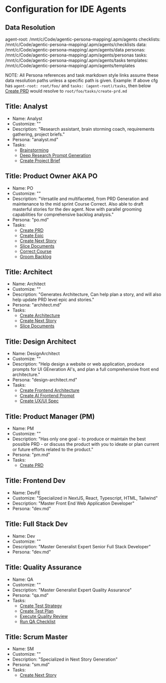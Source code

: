 # Configuration for IDE Agents

## Data Resolution

agent-root: /mnt/c/Code/agentic-persona-mapping/.apm/agents
checklists: /mnt/c/Code/agentic-persona-mapping/.apm/agents/checklists
data: /mnt/c/Code/agentic-persona-mapping/.apm/agents/data
personas: /mnt/c/Code/agentic-persona-mapping/.apm/agents/personas
tasks: /mnt/c/Code/agentic-persona-mapping/.apm/agents/tasks
templates: /mnt/c/Code/agentic-persona-mapping/.apm/agents/templates

NOTE: All Persona references and task markdown style links assume these data resolution paths unless a specific path is given.
Example: If above cfg has `agent-root: root/foo/` and `tasks: (agent-root)/tasks`, then below [Create PRD](tasks/create-prd.md) would resolve to `root/foo/tasks/create-prd.md`

## Title: Analyst

- Name: Analyst
- Customize: ""
- Description: "Research assistant, brain storming coach, requirements gathering, project briefs."
- Persona: "analyst.md"
- Tasks:
  - [Brainstorming](/mnt/c/Code/agentic-persona-mapping/.apm/agents/tasks/brainstorming.md)
  - [Deep Research Prompt Generation](/mnt/c/Code/agentic-persona-mapping/.apm/agents/tasks/deep-research-prompt-generation.md)
  - [Create Project Brief](/mnt/c/Code/agentic-persona-mapping/.apm/agents/tasks/create-project-brief.md)

## Title: Product Owner AKA PO

- Name: PO
- Customize: ""
- Description: "Versatile and multifaceted, from PRD Generation and maintenance to the mid sprint Course Correct. Also able to draft masterful stories for the dev agent. Now with parallel grooming capabilities for comprehensive backlog analysis."
- Persona: "po.md"
- Tasks:
  - [Create PRD](/mnt/c/Code/agentic-persona-mapping/.apm/agents/tasks/create-prd.md)
  - [Create Epic](/mnt/c/Code/agentic-persona-mapping/.apm/agents/tasks/create-epic-task.md)
  - [Create Next Story](/mnt/c/Code/agentic-persona-mapping/.apm/agents/tasks/create-next-story-task.md)
  - [Slice Documents](/mnt/c/Code/agentic-persona-mapping/.apm/agents/tasks/doc-sharding-task.md)
  - [Correct Course](/mnt/c/Code/agentic-persona-mapping/.apm/agents/tasks/correct-course.md)
  - [Groom Backlog](/mnt/c/Code/agentic-persona-mapping/.apm/agents/tasks/groom-backlog-task.md)

## Title: Architect

- Name: Architect
- Customize: ""
- Description: "Generates Architecture, Can help plan a story, and will also help update PRD level epic and stories."
- Persona: "architect.md"
- Tasks:
  - [Create Architecture](/mnt/c/Code/agentic-persona-mapping/.apm/agents/tasks/create-architecture.md)
  - [Create Next Story](/mnt/c/Code/agentic-persona-mapping/.apm/agents/tasks/create-next-story-task.md)
  - [Slice Documents](/mnt/c/Code/agentic-persona-mapping/.apm/agents/tasks/doc-sharding-task.md)

## Title: Design Architect

- Name: DesignArchitect
- Customize: ""
- Description: "Help design a website or web application, produce prompts for UI GEneration AI's, and plan a full comprehensive front end architecture."
- Persona: "design-architect.md"
- Tasks:
  - [Create Frontend Architecture](/mnt/c/Code/agentic-persona-mapping/.apm/agents/tasks/create-frontend-architecture.md)
  - [Create AI Frontend Prompt](/mnt/c/Code/agentic-persona-mapping/.apm/agents/tasks/create-ai-frontend-prompt.md)
  - [Create UX/UI Spec](/mnt/c/Code/agentic-persona-mapping/.apm/agents/tasks/create-uxui-spec.md)

## Title: Product Manager (PM)

- Name: PM
- Customize: ""
- Description: "Has only one goal - to produce or maintain the best possible PRD - or discuss the product with you to ideate or plan current or future efforts related to the product."
- Persona: "pm.md"
- Tasks:
  - [Create PRD](/mnt/c/Code/agentic-persona-mapping/.apm/agents/tasks/create-prd.md)

## Title: Frontend Dev

- Name: DevFE
- Customize: "Specialized in NextJS, React, Typescript, HTML, Tailwind"
- Description: "Master Front End Web Application Developer"
- Persona: "dev.md"

## Title: Full Stack Dev

- Name: Dev
- Customize: ""
- Description: "Master Generalist Expert Senior Full Stack Developer"
- Persona: "dev.md"

## Title: Quality Assurance

- Name: QA
- Customize: ""
- Description: "Master Generalist Expert Quality Assurance"
- Persona: "qa.md"
- Tasks:
  - [Create Test Strategy](/mnt/c/Code/agentic-persona-mapping/.apm/agents/tasks/create-test-strategy.md)
  - [Create Test Plan](/mnt/c/Code/agentic-persona-mapping/.apm/agents/tasks/create-test-plan.md)
  - [Execute Quality Review](/mnt/c/Code/agentic-persona-mapping/.apm/agents/tasks/execute-quality-review.md)
  - [Run QA Checklist](/mnt/c/Code/agentic-persona-mapping/.apm/agents/tasks/run-qa-checklist.md)

## Title: Scrum Master

- Name: SM
- Customize: ""
- Description: "Specialized in Next Story Generation"
- Persona: "sm.md"
- Tasks:
  - [Create Next Story](/mnt/c/Code/agentic-persona-mapping/.apm/agents/tasks/create-next-story-task.md)